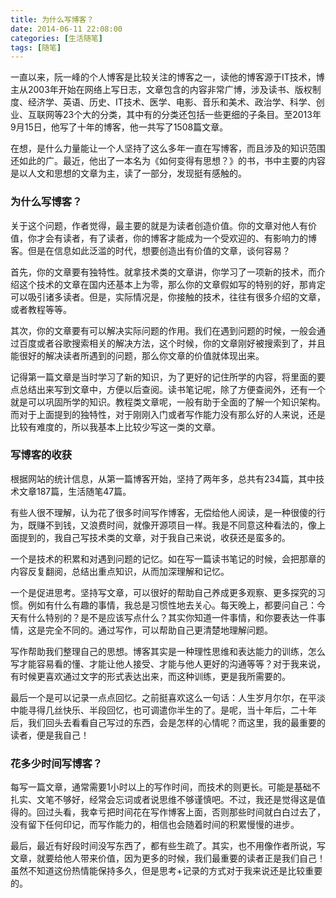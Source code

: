 ```yaml
---
title: 为什么写博客？
date: 2014-06-11 22:08:00
categories: [生活随笔]
tags: [随笔]
---
```


一直以来，阮一峰的个人博客是比较关注的博客之一，读他的博客源于IT技术，博主从2003年开始在网络上写日志，文章包含的内容非常广博，涉及读书、版权制度、经济学、英语、历史、IT技术、医学、电影、音乐和美术、政治学、科学、创业、互联网等23个大的分类，其中有的分类还包括一些更细的子条目。至2013年9月15日，他写了十年的博客，他一共写了1508篇文章。

在想，是什么力量能让一个人坚持了这么多年一直在写博客，而且涉及的知识范围还如此的广。最近，他出了一本名为《如何变得有思想？》的书，书中主要的内容是以人文和思想的文章为主，读了一部分，发现挺有感触的。

### 为什么写博客？

关于这个问题，作者觉得，最主要的就是为读者创造价值。你的文章对他人有价值，你才会有读者，有了读者，你的博客才能成为一个受欢迎的、有影响力的博客。但是在信息如此泛滥的时代，想要创造出有价值的文章，谈何容易？

首先，你的文章要有独特性。就拿技术类的文章讲，你学习了一项新的技术，而介绍这个技术的文章在国内还基本上为零，那么你的文章假如写的特别的好，那肯定可以吸引诸多读者。但是，实际情况是，你接触的技术，往往有很多介绍的文章，或者教程等等。

其次，你的文章要有可以解决实际问题的作用。我们在遇到问题的时候，一般会通过百度或者谷歌搜索相关的解决方法，这个时候，你的文章刚好被搜索到了，并且能很好的解决读者所遇到的问题，那么你文章的价值就体现出来。

记得第一篇文章是当时学习了新的知识，为了更好的记住所学的内容，将里面的要点总结出来写到文章中，方便以后查阅。读书笔记呢，除了方便查阅外，还有一个就是可以巩固所学的知识。教程类文章呢，一般有助于全面的了解一个知识架构。而对于上面提到的独特性，对于刚刚入门或者写作能力没有那么好的人来说，还是比较有难度的，所以我基本上比较少写这一类的文章。

### 写博客的收获

根据网站的统计信息，从第一篇博客开始，坚持了两年多，总共有234篇，其中技术文章187篇，生活随笔47篇。

有些人很不理解，认为花了很多时间写作博客，无偿给他人阅读，是一种很傻的行为，既赚不到钱，又浪费时间，就像开源项目一样。我是不同意这种看法的，像上面提到的，我自己写技术类的文章，对于我自己来说，收获还是蛮多的。

一个是技术的积累和对遇到问题的记忆。如在写一篇读书笔记的时候，会把那章的内容反复翻阅，总结出重点知识，从而加深理解和记忆。

一个是促进思考。坚持写文章，可以很好的帮助自己养成更多观察、更多探究的习惯。例如有什么有趣的事情，我总是习惯性地去关心。每天晚上，都要问自己：今天有什么特别的？是不是应该写点什么？其实你知道一件事情，和你要表达一件事情，这是完全不同的。通过写作，可以帮助自己更清楚地理解问题。

写作帮助我们整理自己的思想。博客其实是一种理性思维和表达能力的训练，怎么写才能容易看的懂、才能让他人接受、才能与他人更好的沟通等等？对于我来说，有时候更喜欢通过文字的形式表达出来，而这种训练，更是我所需要的。

最后一个是可以记录一点点回忆。之前挺喜欢这么一句话：人生岁月尔尔，在平淡中能寻得几丝快乐、半段回忆，也可调遣你半生的了。是呢，当十年后，二十年后，我们回头去看看自己写过的东西，会是怎样的心情呢？而这里，我的最重要的读者，便是我自己！

### 花多少时间写博客？

每写一篇文章，通常需要1小时以上的写作时间，而技术的则更长。可能是基础不扎实、文笔不够好，经常会忘词或者说思维不够谨慎吧。不过，我还是觉得这是值得的。回过头看，我幸亏把时间花在写作博客上面，否则那些时间就白白过去了，没有留下任何印记，而写作能力的，相信也会随着时间的积累慢慢的进步。

最后，最近有好段时间没写东西了，都有些生疏了。其实，也不用像作者所说，写文章，就要给他人带来价值，因为更多的时候，我们最重要的读者正是我们自己！虽然不知道这份热情能保持多久，但是思考+记录的方式对于我来说还是比较重要的。